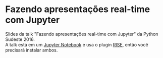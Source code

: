 # Fazendo apresentações real-time com Jupyter
Slides da talk "Fazendo apresentações real-time com Jupyter" da Python Sudeste 2016.  
A talk está em um [Jupyter Notebook](http://jupyter.org/) e usa o plugin [RISE](https://github.com/damianavila/RISE), então você precisará instalar ambos.  

